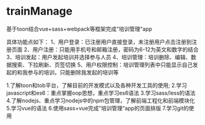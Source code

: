 # trainManage


基于toon结合vue+sass+webpack等框架完成“培训管理“app


具体功能点如下：
1、用户登录：已注册用户直接登录，未注册用户点击注册到注册页面
2、用户注册：只能用手机号和邮箱注册，密码为6-12为英文和数字的结合
3、培训发起：用户发起培训并选择参与人员
4、培训管理：培训删除、编辑、数据搜索、下拉刷新、页签切换
5、用户权限控制：培训管理列表中只能显示自己发起的和我参与的培训，只能删除我发起的培训等




1.了解toon和tob平台，了解目前的开发模式以及各种开发工具的使用;
2.学习javascript和es6：重点掌握oop思想，重点学习es6语法
3.学习sass/less的语法
4.了解nodejs、重点学习nodejs中的npm包管理，了解前端工程化和前端模块化
5.学习vue的语法
6.使用sass+vue完成”培训管理“app的页面排版
7.学习git的使用
